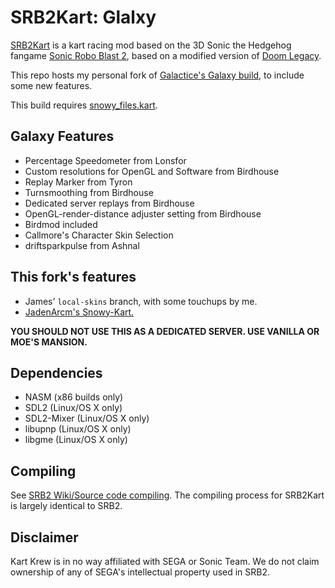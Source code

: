# SRB2Kart: Glalxy

[SRB2Kart](https://srb2.org/mods/) is a kart racing mod based on the 3D Sonic the Hedgehog fangame [Sonic Robo Blast 2](https://srb2.org/), based on a modified version of [Doom Legacy](http://doomlegacy.sourceforge.net/).

This repo hosts my personal fork of [Galactice's Galaxy build](https://mb.srb2.org/addons/srb2kart-galaxy.4500/), to include some new features.

This build requires [snowy_files.kart](https://cdn.discordapp.com/attachments/977366683201187890/1038939545242194050/snowy_files.kart).

## Galaxy Features
- Percentage Speedometer from Lonsfor
- Custom resolutions for OpenGL and Software from Birdhouse
- Replay Marker from Tyron
- Turnsmoothing from Birdhouse
- Dedicated server replays from Birdhouse
- OpenGL-render-distance adjuster setting from Birdhouse
- Birdmod included
- Callmore's Character Skin Selection
- driftsparkpulse from Ashnal

## This fork's features
- James' `local-skins` branch, with some touchups by me.
- [JadenArcm's Snowy-Kart.](https://github.com/JadenArcm/Snowy-Kart)

**YOU SHOULD NOT USE THIS AS A DEDICATED SERVER. USE VANILLA OR MOE'S MANSION.**

## Dependencies
- NASM (x86 builds only)
- SDL2 (Linux/OS X only)
- SDL2-Mixer (Linux/OS X only)
- libupnp (Linux/OS X only)
- libgme (Linux/OS X only)

## Compiling

See [SRB2 Wiki/Source code compiling](http://wiki.srb2.org/wiki/Source_code_compiling). The compiling process for SRB2Kart is largely identical to SRB2.

## Disclaimer
Kart Krew is in no way affiliated with SEGA or Sonic Team. We do not claim ownership of any of SEGA's intellectual property used in SRB2.
